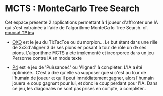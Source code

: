 # MCTS : MonteCarlo Tree Search

Cet espace présente 2 applications permettant à 1 joueur d'affronter une IA qui s'est entrainée à l'aide de l'algorithme MonteCarlo Tree Search.
cf. [enoncé TP jeu](http://emmanuel.adam.free.fr/site/spip.php?article201)

- [OXO](https://github.com/EmmanuelADAM/IntelligenceArtificielleJava/tree/master/MCTS/OXO) est le jeu du TicTacToe ou du morpion... Le but étant dans une rille de 3x3 d'aligner 3 de ses pions en posant à tour de rôle un de ses pions. L'algorithme MCTS a ete implementé et incorporee dans un jeu Personne contre IA en mode texte. 

- [P4](https://github.com/EmmanuelADAM/IntelligenceArtificielleJava/tree/master/MCTS/P4) est le jeu de 'Puissance4' ou 'Aligne4' à compléter. L'IA a été optimisée.. C'est à dire qu'elle va supposer que si c'est au tour de l'humain de joueur et qu'il peut immédiatement gagner, alors l'humain jouera le coup gagnant pour lui, et donc le coup perdant pour l'IA.
Dans ce jeu, les diagonales ne sont pas prises en compte, à compléter..
